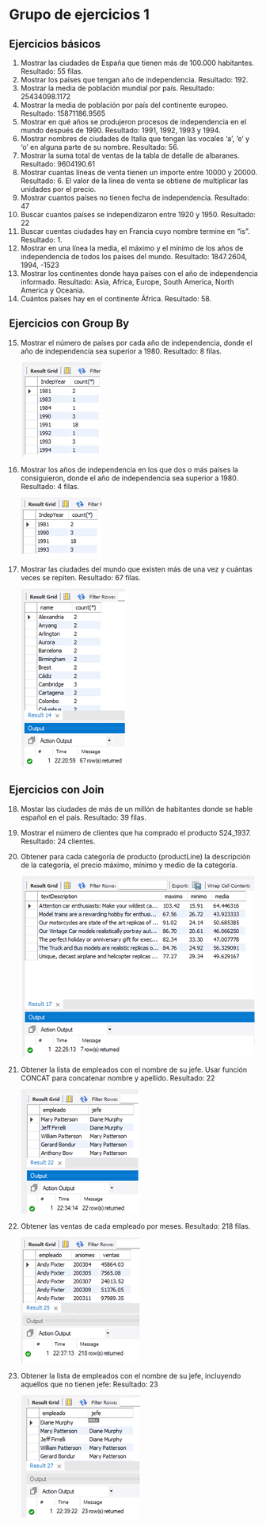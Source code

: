# Grupo de ejercicios 1

## Ejercicios básicos

1. Mostrar las ciudades de España que tienen más de 100.000 habitantes. Resultado: 55 filas.
2. Mostrar los países que tengan año de independencia. Resultado: 192.
3. Mostrar la media de población mundial por país. Resultado: 25434098.1172
4. Mostrar la media de población por país del continente europeo. Resultado: 15871186.9565
5. Mostrar en qué años se produjeron procesos de independencia en el mundo después de 1990. Resultado: 1991, 1992, 1993 y 1994.
6. Mostrar nombres de ciudades de Italia que tengan las vocales ‘a’, ‘e’ y ‘o’ en alguna parte de su nombre. Resultado: 56.
7. Mostrar la suma total de ventas de la tabla de detalle de albaranes. Resultado: 9604190.61
8. Mostrar cuantas líneas de venta tienen un importe entre 10000 y 20000. Resultado: 6. El valor de la línea de venta se obtiene de multiplicar las unidades por el precio.
9. Mostrar cuantos países no tienen fecha de independencia. Resultado: 47
10. Buscar cuantos países se independizaron entre 1920 y 1950. Resultado: 22
11. Buscar cuentas ciudades hay en Francia cuyo nombre termine en “is”. Resultado: 1.
12. Mostrar en una línea la media, el máximo y el mínimo de los años de independencia de todos los países del mundo. Resultado: 1847.2604, 1994, -1523
13. Mostrar los continentes donde haya países con el año de independencia informado. Resultado: Asia, Africa, Europe, South America, North America y Oceania.
14. Cuántos países hay en el continente África. Resultado: 58.

## Ejercicios con Group By

15. Mostrar el número de países por cada año de independencia, donde el año de independencia sea superior a 1980. Resultado: 8 filas.

    ![ej15](./images/ej15.png)

16. Mostrar los años de independencia en los que dos o más países la consiguieron, donde el año de independencia sea superior a 1980. Resultado: 4 filas.

    ![ej16](./images/ej16.png)

17. Mostrar las ciudades del mundo que existen más de una vez y cuántas veces se repiten. Resultado: 67 filas.

    ![ej17](./images/ej17.png)

## Ejercicios con Join

18. Mostar las ciudades de más de un millón de habitantes donde se hable español en el país. Resultado: 39 filas.
19. Mostrar el número de clientes que ha comprado el producto S24_1937. Resultado: 24 clientes.
20. Obtener para cada categoría de producto (productLine) la descripción de la categoría, el precio máximo, mínimo y medio de la categoría.

    ![ej20](./images/ej20.png)

21. Obtener la lista de empleados con el nombre de su jefe. Usar función CONCAT para concatenar nombre y apellido. Resultado: 22

    ![ej21](./images/ej21.png)

22. Obtener las ventas de cada empleado por meses. Resultado: 218 filas.

    ![ej22](./images/ej22.png)

23. Obtener la lista de empleados con el nombre de su jefe, incluyendo aquellos que no tienen jefe: Resultado: 23

    ![ej23](./images/ej23.png)

